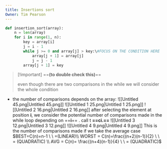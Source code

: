 ```yaml
---
title: Insertions sort
Owner: Tim Pearson
---
```

```Python
def insertion_sort(array):
	n = len(array)
	for i in range(1, n):
		key = array[i]
		j = i - 1
		while j >= 0 and array[j] > key:\#FOCUS ON THE CONDITION HERE
			array[j + 1] = array[j]
			j = j - 1
		array[j + 1] = key
```

> [!important] ==**(to double check this)**==
> 
> even though there are two comparisons in the while we will consider the whole condition
- the number of comparisons depends on the array:
![[Untitled 45.png|Untitled 45.png]]
![[Untitled 1 25.png|Untitled 1 25.png]]
![[Untitled 2 16.png|Untitled 2 16.png]]
after selecting the element at position **i**, we consider the potential number of comparisons made in the while loop depending on ==**i**== . call t **==ci.==**
![[Untitled 3 12.png|Untitled 3 12.png]]
![[Untitled 4 9.png|Untitled 4 9.png]]
This is the number of comparisons made if we take the average case
$BEST=C(n)=n-1 \ \ =(LINEAR)\\  
WORST = C(n)=\frac{(n+2)(n-1)}{2} \ \ = (QUADRATIC) \\  
AVG = C(n)= \frac{(n+4)(n-1)}{4} \ \ = (QUADRATIC)$